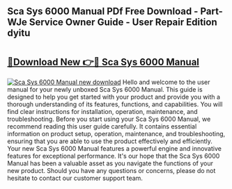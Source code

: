 ## Sca Sys 6000 Manual PDf Free Download - Part-WJe Service Owner Guide - User Repair Edition dyitu

# <h2><a href="http://bc9787.oget.top/?id=Sca+Sys+6000+Manual">🔗Download New 👉🔴 Sca Sys 6000 Manual</a></h2>

[![Sca Sys 6000 Manual new download](https://i.imgur.com/5g1atiW.png)](http://bc9787.oget.top/?id=Sca+Sys+6000+Manual)
Hello and welcome to the user manual for your newly unboxed Sca Sys 6000 Manual. This guide is designed to help you get started with your product and provide you with a thorough understanding of its features, functions, and capabilities. You will find clear instructions for installation, operation, maintenance, and troubleshooting. Before you start using your Sca Sys 6000 Manual, we recommend reading this user guide carefully. It contains essential information on product setup, operation, maintenance, and troubleshooting, ensuring that you are able to use the product effectively and efficiently. Your new Sca Sys 6000 Manual features a powerful engine and innovative features for exceptional performance. It's our hope that the Sca Sys 6000 Manual has been a valuable asset as you navigate the functions of your new product. Should you have any questions or concerns, please do not hesitate to contact our customer support team.
